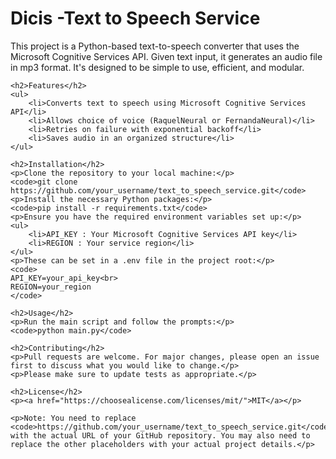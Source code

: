 <!DOCTYPE html>
<html>
<head>
    <title>Dicis</title>
</head>
<body>
    <h1>Dicis -Text to Speech Service</h1>
    <p>This project is a Python-based text-to-speech converter that uses the Microsoft Cognitive Services API. Given text input, it generates an audio file in mp3 format. It's designed to be simple to use, efficient, and modular.</p>
    
    <h2>Features</h2>
    <ul>
        <li>Converts text to speech using Microsoft Cognitive Services API</li>
        <li>Allows choice of voice (RaquelNeural or FernandaNeural)</li>
        <li>Retries on failure with exponential backoff</li>
        <li>Saves audio in an organized structure</li>
    </ul>
    
    <h2>Installation</h2>
    <p>Clone the repository to your local machine:</p>
    <code>git clone https://github.com/your_username/text_to_speech_service.git</code>
    <p>Install the necessary Python packages:</p>
    <code>pip install -r requirements.txt</code>
    <p>Ensure you have the required environment variables set up:</p>
    <ul>
        <li>API_KEY : Your Microsoft Cognitive Services API key</li>
        <li>REGION : Your service region</li>
    </ul>
    <p>These can be set in a .env file in the project root:</p>
    <code>
    API_KEY=your_api_key<br>
    REGION=your_region
    </code>

    <h2>Usage</h2>
    <p>Run the main script and follow the prompts:</p>
    <code>python main.py</code>

    <h2>Contributing</h2>
    <p>Pull requests are welcome. For major changes, please open an issue first to discuss what you would like to change.</p>
    <p>Please make sure to update tests as appropriate.</p>

    <h2>License</h2>
    <p><a href="https://choosealicense.com/licenses/mit/">MIT</a></p>

    <p>Note: You need to replace <code>https://github.com/your_username/text_to_speech_service.git</code> with the actual URL of your GitHub repository. You may also need to replace the other placeholders with your actual project details.</p>
</body>
</html>
